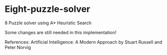 # Eight-puzzle-solver
8 Puzzle solver using A* Heuristic Search


Some changes are still needed in this implementation! 

References:
Artificial Intelligence: A Modern Approach by Stuart Russell and Peter Norvig

